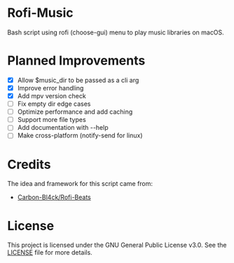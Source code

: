 # Rofi-Music
Bash script using rofi (choose-gui) menu to play music libraries on macOS.

# Planned Improvements
- [x] Allow $music_dir to be passed as a cli arg
- [x] Improve error handling
- [x] Add mpv version check
- [ ] Fix empty dir edge cases
- [ ] Optimize performance and add caching
- [ ] Support more file types
- [ ] Add documentation with --help
- [ ] Make cross-platform (notify-send for linux)

# Credits
The idea and framework for this script came from:
* [Carbon-Bl4ck/Rofi-Beats](https://github.com/Carbon-Bl4ck/Rofi-Beats)

# License
This project is licensed under the GNU General Public License v3.0. See the [LICENSE](LICENSE) file for more details. 
